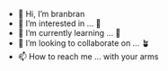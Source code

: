 - 👋 Hi, I’m branbran
- 👀 I’m interested in ... 🥞
- 🌱 I’m currently learning ... 📓
- 💞️ I’m looking to collaborate on ... 🪴
- 📫 How to reach me ... with your arms

<!---
branbrantest/branbrantest is a ✨ special ✨ repository because its `README.md` (this file) appears on your GitHub profile.
You can click the Preview link to take a look at your changes.
--->
